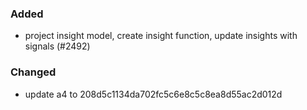 ### Added

- project insight model, create insight function,
  update insights with signals (#2492)

### Changed
- update a4 to 208d5c1134da702fc5c6e8c5c8ea8d55ac2d012d
